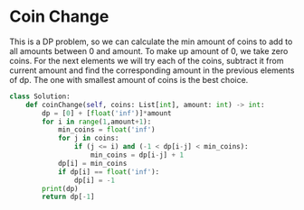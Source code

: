 # Coin Change
This is a DP problem, so we can calculate the min amount of coins to add to all amounts between 0 and amount. To make up amount of 0, we take zero coins. For the next elements we will try each of the coins, subtract it from current amount and find the corresponding amount in the previous elements of dp. The one with smallest amount of coins is the best choice.
```python
class Solution:
    def coinChange(self, coins: List[int], amount: int) -> int:
        dp = [0] + [float('inf')]*amount
        for i in range(1,amount+1):
            min_coins = float('inf')
            for j in coins:
                if (j <= i) and (-1 < dp[i-j] < min_coins):
                    min_coins = dp[i-j] + 1
            dp[i] = min_coins
            if dp[i] == float('inf'):
                dp[i] = -1
        print(dp)
        return dp[-1]
```

